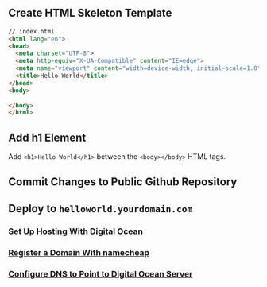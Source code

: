 ## Create HTML Skeleton Template

```html
// index.html
<html lang="en">
<head>
  <meta charset="UTF-8">
  <meta http-equiv="X-UA-Compatible" content="IE=edge">
  <meta name="viewport" content="width=device-width, initial-scale=1.0">
  <title>Hello World</title>
</head>
<body>
  
</body>
</html>
```

## Add h1 Element

Add `<h1>Hello World</h1>` between the `<body></body>` HTML tags.

## Commit Changes to Public Github Repository

## Deploy to `helloworld.yourdomain.com`

### [Set Up Hosting With Digital Ocean](/posts/how-to-set-up-hosting-with-digitalocean)
### [Register a Domain With namecheap](/posts/how-to-register-a-domain-with-namecheap)

### [Configure DNS to Point to Digital Ocean Server](/posts/how-to-configure-namecheap-dns-to-point-domain-to-digitalocean-server)
